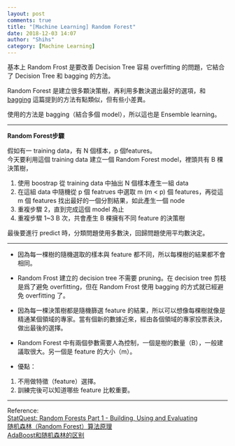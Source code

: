 ```yaml
---
layout: post
comments: true
title: "[Machine Learning] Random Forest"
date: 2018-12-03 14:07
author: "Shihs"
category: [Machine Learning]
---
```


基本上 Random Frost 是要改善 Decision Tree 容易 overfitting 的問題，它結合了 Decision Tree 和 bagging 的方法。

Random Forest 是建立很多顆決策樹，再利用多數決選出最好的選項，和 [bagging](https://shihs.github.io/blog/machine%20learning/2018/12/03/Machine-Learning-Bagging/) 這篇提到的方法有點類似，但有些小差異。

使用的方法是 bagging（結合多個 model），所以這也是 Ensemble learning。

***

**Random Forest步驟**

假如有一 training data，有 N 個樣本，p 個features。
<br>
今天要利用這個 training data 建立一個 Random Forest model，裡頭共有 B 棵決策樹，

1. 使用 boostrap 從 training data 中抽出 N 個樣本產生一組 data
2. 在這組 data 中隨機從 p 個 featrues 中選取 m (m < p) 個 features，再從這 m 個 features 找出最好的一個分割結果，如此產生一個 node
3. 重複步驟 2，直到完成這個 model 為止
4. 重複步驟 1~3 B 次，共會產生 B 棵擁有不同 feature 的決策樹

最後要進行 predict 時，分類問題使用多數決，回歸問題使用平均數決定。

***

- 因為每一棵樹的隨機選取的樣本與 feature 都不同，所以每棵樹的結果都不會相同。
- Random Frost 建立的 decision tree 不需要 pruning。在 decision tree 剪枝是爲了避免 overfitting，但在 Random Frost 使用 bagging 的方式就已經避免 overfitting 了。
- 因為每一棵決策樹都是隨機篩選 feature 的結果，所以可以想像每棵樹就像是精通某個領域的專家。當有個新的數據近來，經由各個領域的專家投票表決，做出最後的選擇。
- Random Forest 中有兩個參數需要人為控制，一個是樹的數量（B），一般建議取很大。另一個是 feature 的大小（m）。

- 優點：
1. 不用做特徵（feature）選擇。
2. 訓練完後可以知道哪些 feature 比較重要。

***

Reference:
<br>
[StatQuest: Random Forests Part 1 - Building, Using and Evaluating](https://www.youtube.com/watch?v=J4Wdy0Wc_xQ)
<br>
[随机森林（Random Forest）算法原理](https://blog.csdn.net/edogawachia/article/details/79357844)
<br>
[AdaBoost和随机森林的区别](https://blog.csdn.net/niuniuyuh/article/details/54346930)